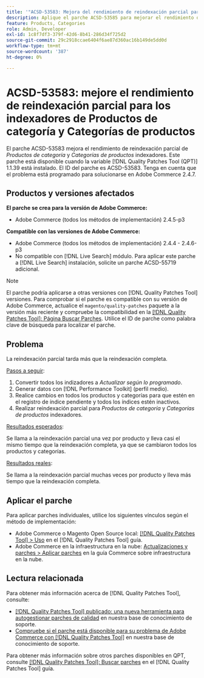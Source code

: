 ```yaml
---
title: '"ACSD-53583: Mejora del rendimiento de reindexación parcial para [!UICONTROL Category Products] y [!UICONTROL Product Categories] de indexadores'
description: Aplique el parche ACSD-53585 para mejorar el rendimiento de reindexación parcial para los indexadores de productos de categoría y de categorías de productos.
feature: Products, Categories
role: Admin, Developer
exl-id: 1c8f7df3-379f-42d6-8b41-286d34f725d2
source-git-commit: 29c2918ccae6404f6ae87d360ac16b149de5dd0d
workflow-type: tm+mt
source-wordcount: '387'
ht-degree: 0%

---
```


# ACSD-53583: mejore el rendimiento de reindexación parcial para los indexadores de Productos de categoría y Categorías de productos

El parche ACSD-53583 mejora el rendimiento de reindexación parcial de *Productos de categoría* y *Categorías de productos* indexadores. Este parche está disponible cuando la variable [!DNL Quality Patches Tool (QPT)] 1.1.39 está instalado. El ID del parche es ACSD-53583. Tenga en cuenta que el problema está programado para solucionarse en Adobe Commerce 2.4.7.

## Productos y versiones afectados

**El parche se crea para la versión de Adobe Commerce:**

* Adobe Commerce (todos los métodos de implementación) 2.4.5-p3

**Compatible con las versiones de Adobe Commerce:**

* Adobe Commerce (todos los métodos de implementación) 2.4.4 - 2.4.6-p3
* No compatible con [!DNL Live Search] módulo. Para aplicar este parche a [!DNL Live Search] instalación, solicite un parche ACSD-55719 adicional.

>[!NOTE]
>
>El parche podría aplicarse a otras versiones con [!DNL Quality Patches Tool] versiones. Para comprobar si el parche es compatible con su versión de Adobe Commerce, actualice el `magento/quality-patches` paquete a la versión más reciente y compruebe la compatibilidad en la [[!DNL Quality Patches Tool]: Página Buscar Parches](https://experienceleague.adobe.com/tools/commerce-quality-patches/index.html). Utilice el ID de parche como palabra clave de búsqueda para localizar el parche.

## Problema

La reindexación parcial tarda más que la reindexación completa.

<u>Pasos a seguir</u>:

1. Convertir todos los indizadores a *Actualizar según lo programado*.
1. Generar datos con [!DNL Performance Toolkit] (perfil medio).
1. Realice cambios en todos los productos y categorías para que estén en el registro de índice pendiente y todos los índices estén inactivos.
1. Realizar reindexación parcial para *Productos de categoría* y *Categorías de productos* indexadores.

<u>Resultados esperados</u>:

Se llama a la reindexación parcial una vez por producto y lleva casi el mismo tiempo que la reindexación completa, ya que se cambiaron todos los productos y categorías.

<u>Resultados reales</u>:

Se llama a la reindexación parcial muchas veces por producto y lleva más tiempo que la reindexación completa.

## Aplicar el parche

Para aplicar parches individuales, utilice los siguientes vínculos según el método de implementación:

* Adobe Commerce o Magento Open Source local: [[!DNL Quality Patches Tool] > Uso](https://experienceleague.adobe.com/docs/commerce-operations/tools/quality-patches-tool/usage.html) en el [!DNL Quality Patches Tool] guía.
* Adobe Commerce en la infraestructura en la nube: [Actualizaciones y parches > Aplicar parches](https://experienceleague.adobe.com/docs/commerce-cloud-service/user-guide/develop/upgrade/apply-patches.html) en la guía Commerce sobre infraestructura en la nube.

## Lectura relacionada

Para obtener más información acerca de [!DNL Quality Patches Tool], consulte:

* [[!DNL Quality Patches Tool] publicado: una nueva herramienta para autogestionar parches de calidad](/help/announcements/adobe-commerce-announcements/magento-quality-patches-released-new-tool-to-self-serve-quality-patches.md) en nuestra base de conocimiento de soporte.
* [Compruebe si el parche está disponible para su problema de Adobe Commerce con [!DNL Quality Patches Tool]](/help/support-tools/patches-available-in-qpt-tool/check-patch-for-magento-issue-with-magento-quality-patches.md) en nuestra base de conocimiento de soporte.

Para obtener más información sobre otros parches disponibles en QPT, consulte [[!DNL Quality Patches Tool]: Buscar parches](https://experienceleague.adobe.com/tools/commerce-quality-patches/index.html) en el [!DNL Quality Patches Tool] guía.
